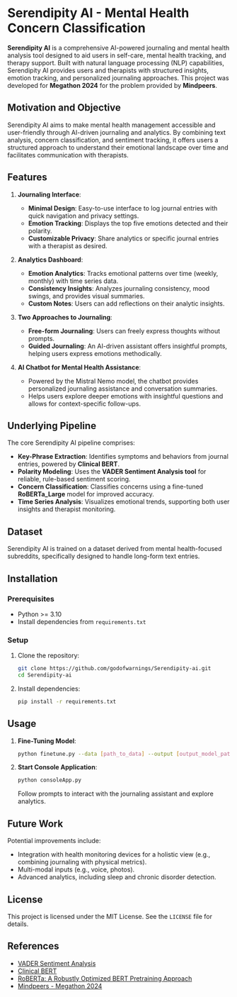 # Serendipity AI - Mental Health Concern Classification

**Serendipity AI** is a comprehensive AI-powered journaling and mental health analysis tool designed to aid users in self-care, mental health tracking, and therapy support. Built with natural language processing (NLP) capabilities, Serendipity AI provides users and therapists with structured insights, emotion tracking, and personalized journaling approaches. This project was developed for **Megathon 2024** for the problem provided by **Mindpeers**.

## Motivation and Objective

Serendipity AI aims to make mental health management accessible and user-friendly through AI-driven journaling and analytics. By combining text analysis, concern classification, and sentiment tracking, it offers users a structured approach to understand their emotional landscape over time and facilitates communication with therapists.

## Features

1. **Journaling Interface**:
   - **Minimal Design**: Easy-to-use interface to log journal entries with quick navigation and privacy settings.
   - **Emotion Tracking**: Displays the top five emotions detected and their polarity.
   - **Customizable Privacy**: Share analytics or specific journal entries with a therapist as desired.

2. **Analytics Dashboard**:
   - **Emotion Analytics**: Tracks emotional patterns over time (weekly, monthly) with time series data.
   - **Consistency Insights**: Analyzes journaling consistency, mood swings, and provides visual summaries.
   - **Custom Notes**: Users can add reflections on their analytic insights.

3. **Two Approaches to Journaling**:
   - **Free-form Journaling**: Users can freely express thoughts without prompts.
   - **Guided Journaling**: An AI-driven assistant offers insightful prompts, helping users express emotions methodically.

4. **AI Chatbot for Mental Health Assistance**:
   - Powered by the Mistral Nemo model, the chatbot provides personalized journaling assistance and conversation summaries.
   - Helps users explore deeper emotions with insightful questions and allows for context-specific follow-ups.

## Underlying Pipeline

The core Serendipity AI pipeline comprises:
- **Key-Phrase Extraction**: Identifies symptoms and behaviors from journal entries, powered by **Clinical BERT**.
- **Polarity Modeling**: Uses the **VADER Sentiment Analysis tool** for reliable, rule-based sentiment scoring.
- **Concern Classification**: Classifies concerns using a fine-tuned **RoBERTa_Large** model for improved accuracy.
- **Time Series Analysis**: Visualizes emotional trends, supporting both user insights and therapist monitoring.

## Dataset

Serendipity AI is trained on a dataset derived from mental health-focused subreddits, specifically designed to handle long-form text entries.

## Installation

### Prerequisites
- Python >= 3.10
- Install dependencies from `requirements.txt`

### Setup
1. Clone the repository:
   ```bash
   git clone https://github.com/godofwarnings/Serendipity-ai.git
   cd Serendipity-ai
   ```
2. Install dependencies:
   ```bash
   pip install -r requirements.txt
   ```

## Usage

1. **Fine-Tuning Model**:
   ```bash
   python finetune.py --data [path_to_data] --output [output_model_path]
   ```
2. **Start Console Application**:
   ```bash
   python consoleApp.py
   ```
   Follow prompts to interact with the journaling assistant and explore analytics.

## Future Work

Potential improvements include:
- Integration with health monitoring devices for a holistic view (e.g., combining journaling with physical metrics).
- Multi-modal inputs (e.g., voice, photos).
- Advanced analytics, including sleep and chronic disorder detection.

## License

This project is licensed under the MIT License. See the `LICENSE` file for details.

## References

- [VADER Sentiment Analysis](https://github.com/cjhutto/vaderSentiment)
- [Clinical BERT](https://arxiv.org/abs/1904.03323)
- [RoBERTa: A Robustly Optimized BERT Pretraining Approach](https://arxiv.org/abs/1907.11692)
- [Mindpeers - Megathon 2024](https://megathon.mindpeers.com)
